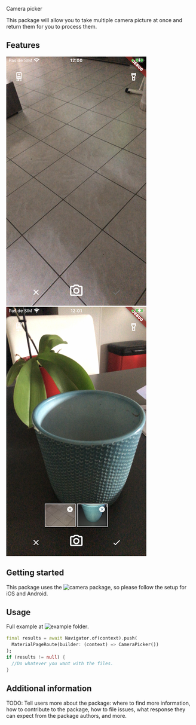 Camera picker

This package will allow you to take multiple camera picture at once and return them for you to process them.

## Features

![Preview](previews/preview.jpg "Preview 1")
![Preview 2](previews/preview2.jpg "Preview 2")

## Getting started

This package uses the ![camera](https://pub.dev/packages/camera#installation "Camera package") package, so please follow the setup for iOS and Android. 

## Usage

Full example at ![example folder](example "example folder"). 

```dart
final results = await Navigator.of(context).push(
  MaterialPageRoute(builder: (context) => CameraPicker())
);
if (results != null) {
  //Do whatever you want with the files.
}
```

## Additional information

TODO: Tell users more about the package: where to find more information, how to 
contribute to the package, how to file issues, what response they can expect 
from the package authors, and more.
